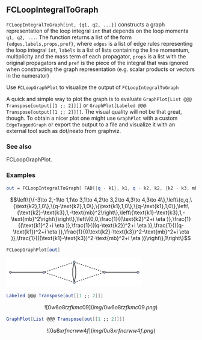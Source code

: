 ##  FCLoopIntegralToGraph 

`FCLoopIntegralToGraph[int, {q1, q2, ...}]` constructs a graph representation of the loop integral `int` that depends on the loop momenta `q1, q2, ...`. The function returns a list of the form `{edges,labels,props,pref}`, where `edges` is a list of edge rules representing the loop integral `int`, `labels` is a list of lists containing the line momentum, multiplicity and the mass term of each propagator, `props` is a list with the original propagators and `pref` is the piece of the integral that was ignored when constructing the graph representation (e.g. scalar products or vectors in the numerator) 

Use `FCLoopGraphPlot` to visualize the output of `FCLoopIntegralToGraph`

A quick and simple way to plot the graph is to evaluate `GraphPlot[List @@@ Transpose[output[[1 ;; 2]]]]` or `GraphPlot[Labeled @@@ Transpose[output[[1 ;; 2]]]]`. The visual quality will not be that great, though. To obtain a nicer plot one might use `GraphPlot` with a custom `EdgeTaggedGraph` or export the output to a file and visualize it with an external tool such as dot/neato from graphviz.

###  See also 

FCLoopGraphPlot.

###  Examples 

```mathematica
out = FCLoopIntegralToGraph[ FAD[{q - k1}, k1, q - k2, k2, {k2 - k3, mb}, {k1 - k3, mb}], {k1, k2, k3}]
```

$$\left\{\{-3\to 2,-1\to 1,1\to 3,1\to 4,2\to 3,2\to 4,3\to 4,3\to 4\},\left\{q,q,\{\text{k2},1,0\},\{q-\text{k2},1,0\},\{\text{k1},1,0\},\{q-\text{k1},1,0\},\left\{\text{k2}-\text{k3},1,-\text{mb}^2\right\},\left\{\text{k1}-\text{k3},1,-\text{mb}^2\right\}\right\},\left\{0,0,\frac{1}{(\text{k2}^2+i \eta )},\frac{1}{(\text{k1}^2+i \eta )},\frac{1}{((q-\text{k2})^2+i \eta )},\frac{1}{((q-\text{k1})^2+i \eta )},\frac{1}{((\text{k2}-\text{k3})^2-\text{mb}^2+i \eta )},\frac{1}{((\text{k1}-\text{k3})^2-\text{mb}^2+i \eta )}\right\},1\right\}$$

```mathematica
FCLoopGraphPlot[out]
```

![1l90setro1gdh](img/1l90setro1gdh.png)

```mathematica
Labeled @@@ Transpose[out[[1 ;; 2]]]
```

$$![0w6o8tzfkmc09](img/0w6o8tzfkmc09.png)$$

```mathematica
GraphPlot[List @@@ Transpose[out[[1 ;; 2]]]]
```

$$![0u8xrfncrww4f](img/0u8xrfncrww4f.png)$$